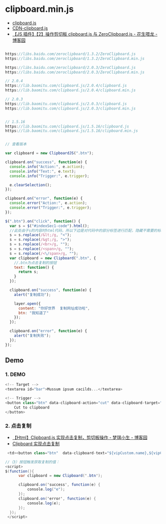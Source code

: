 # clipboard.min.js

- [clipboard.js](https://clipboardjs.com/)
- [CDN-clipboard.js](https://cdn.baomitu.com/clipboard.js)
- [【JS 插件】【2】操作剪切板 clipboard.js 与 ZeroClipboard.js - 花生喂龙 - 博客园](https://www.cnblogs.com/huashengweilong/p/11348306.html)

```js

https://libs.baidu.com/zeroclipboard/1.3.2/ZeroClipboard.js
https://libs.baidu.com/zeroclipboard/1.3.2/ZeroClipboard.min.js

https://libs.baidu.com/zeroclipboard/2.0.3/ZeroClipboard.js
https://libs.baidu.com/zeroclipboard/2.0.3/ZeroClipboard.min.js

// 2.0.4
https://lib.baomitu.com/clipboard.js/2.0.4/clipboard.js
https://lib.baomitu.com/clipboard.js/2.0.4/clipboard.min.js

// 2.0.3
https://lib.baomitu.com/clipboard.js/2.0.3/clipboard.js
https://lib.baomitu.com/clipboard.js/2.0.3/clipboard.min.js


// 1.5.16
https://lib.baomitu.com/clipboard.js/1.5.16/clipboard.js
https://lib.baomitu.com/clipboard.js/1.5.16/clipboard.min.js



```

```js
// 查看版本

var clipboard = new ClipboardJS(".btn");

clipboard.on("success", function(e) {
  console.info("Action:", e.action);
  console.info("Text:", e.text);
  console.info("Trigger:", e.trigger);

  e.clearSelection();
});

clipboard.on("error", function(e) {
  console.error("Action:", e.action);
  console.error("Trigger:", e.trigger);
});

$(".btn").on("click", function() {
  var s = $("#indexSec1-code").html();
  //此处由于s的内容时html代码，所以下边是对代码中的部分标签进行匹配，隐藏不需要的标签
  s = s.replace(/&lt;/g, "<");
  s = s.replace(/&gt;/g, ">");
  s = s.replace(/<br>/g, "");
  s = s.replace(/<span>/g, "");
  s = s.replace(/<\/span>/g, "");
  var clipboard = new Clipboard(".btn", {
    //.btn为点击复制的按钮
    text: function() {
      return s;
    }
  });

  clipboard.on("success", function(e) {
    alert("复制成功");

    layer.open({
      content: "你好世界  复制网址成功啦",
      btn: "我知道了"
    });
  });

  clipboard.on("error", function(e) {
    alert("复制失败");
  });
});
```

## Demo

### 1. DEMO

```c#
<!-- Target -->
<textarea id="bar">Mussum ipsum cacilds...</textarea>

<!-- Trigger -->
<button class="btn" data-clipboard-action="cut" data-clipboard-target="#bar">
    Cut to clipboard
</button>

```

### 2. 点击复制

- [【Html】Clipboard.js 实现点击复制，剪切板操作 - 梦琪小生 - 博客园](https://www.cnblogs.com/mqxs/p/9986685.html)
- [Clipboard 实现点击复制](https://blog.csdn.net/xuanzhangran/article/details/88048793)

```c#
 <td><button class="btn"  data-clipboard-text="${vipCustom.name},${vipCustom.mobile}">点击复制</button></td>

//（3）按钮触发获取复制的值：
<script>
$(function(){
      var clipboard = new Clipboard('.btn');

      clipboard.on('success', function(e) {
          console.log("e");
      });
      clipboard.on('error', function(e) {
          console.log(e);
      });
  });
 </script>
```
